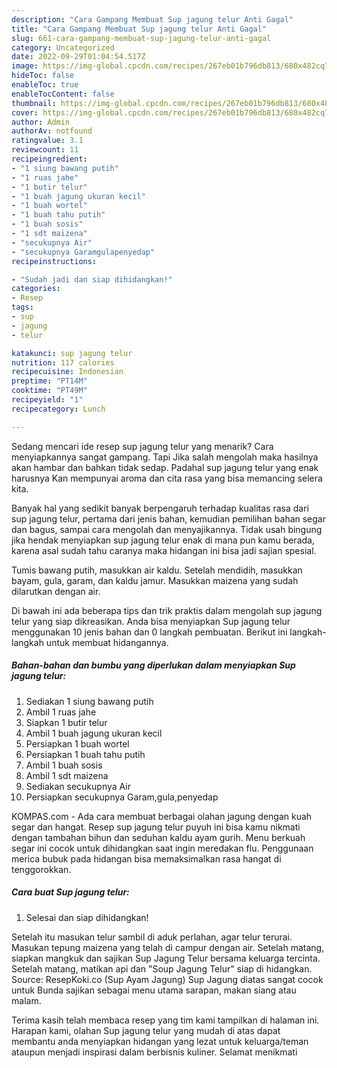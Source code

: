 ```yaml
---
description: "Cara Gampang Membuat Sup jagung telur Anti Gagal"
title: "Cara Gampang Membuat Sup jagung telur Anti Gagal"
slug: 661-cara-gampang-membuat-sup-jagung-telur-anti-gagal
category: Uncategorized
date: 2022-09-29T01:04:54.517Z
image: https://img-global.cpcdn.com/recipes/267eb01b796db813/680x482cq70/sup-jagung-telur-foto-resep-utama.jpg
hideToc: false
enableToc: true
enableTocContent: false
thumbnail: https://img-global.cpcdn.com/recipes/267eb01b796db813/680x482cq70/sup-jagung-telur-foto-resep-utama.jpg
cover: https://img-global.cpcdn.com/recipes/267eb01b796db813/680x482cq70/sup-jagung-telur-foto-resep-utama.jpg
author: Admin
authorAv: notfound
ratingvalue: 3.1
reviewcount: 11
recipeingredient:
- "1 siung bawang putih"
- "1 ruas jahe"
- "1 butir telur"
- "1 buah jagung ukuran kecil"
- "1 buah wortel"
- "1 buah tahu putih"
- "1 buah sosis"
- "1 sdt maizena"
- "secukupnya Air"
- "secukupnya Garamgulapenyedap"
recipeinstructions:

- "Sudah jadi dan siap dihidangkan!"
categories:
- Resep
tags:
- sup
- jagung
- telur

katakunci: sup jagung telur 
nutrition: 117 calories
recipecuisine: Indonesian
preptime: "PT14M"
cooktime: "PT49M"
recipeyield: "1"
recipecategory: Lunch

---
```



Sedang mencari ide resep sup jagung telur yang menarik? Cara menyiapkannya sangat gampang. Tapi Jika salah mengolah maka hasilnya akan hambar dan bahkan tidak sedap. Padahal sup jagung telur yang enak harusnya Kan mempunyai aroma dan cita rasa yang bisa memancing selera kita.


Banyak hal yang sedikit banyak berpengaruh terhadap kualitas rasa dari sup jagung telur, pertama dari jenis bahan, kemudian pemilihan bahan segar dan bagus, sampai cara mengolah dan menyajikannya. Tidak usah bingung jika hendak menyiapkan sup jagung telur enak di mana pun kamu berada, karena asal sudah tahu caranya maka hidangan ini bisa jadi sajian spesial.

Tumis bawang putih, masukkan air kaldu. Setelah mendidih, masukkan bayam, gula, garam, dan kaldu jamur. Masukkan maizena yang sudah dilarutkan dengan air.


Di bawah ini ada beberapa tips dan trik praktis dalam mengolah sup jagung telur yang siap dikreasikan. Anda bisa menyiapkan Sup jagung telur menggunakan 10 jenis bahan dan 0 langkah pembuatan. Berikut ini langkah-langkah untuk membuat hidangannya.

<!--inarticleads1-->

##### Bahan-bahan dan bumbu yang diperlukan dalam menyiapkan Sup jagung telur:

1. Sediakan 1 siung bawang putih
1. Ambil 1 ruas jahe
1. Siapkan 1 butir telur
1. Ambil 1 buah jagung ukuran kecil
1. Persiapkan 1 buah wortel
1. Persiapkan 1 buah tahu putih
1. Ambil 1 buah sosis
1. Ambil 1 sdt maizena
1. Sediakan secukupnya Air
1. Persiapkan secukupnya Garam,gula,penyedap


KOMPAS.com - Ada cara membuat berbagai olahan jagung dengan kuah segar dan hangat. Resep sup jagung telur puyuh ini bisa kamu nikmati dengan tambahan bihun dan seduhan kaldu ayam gurih. Menu berkuah segar ini cocok untuk dihidangkan saat ingin meredakan flu. Penggunaan merica bubuk pada hidangan bisa memaksimalkan rasa hangat di tenggorokkan. 

<!--inarticleads2-->

##### Cara buat Sup jagung telur:


1. Selesai dan siap dihidangkan!

Setelah itu masukan telur sambil di aduk perlahan, agar telur terurai. Masukan tepung maizena yang telah di campur dengan air. Setelah matang, siapkan mangkuk dan sajikan Sup Jagung Telur bersama keluarga tercinta. Setelah matang, matikan api dan &#34;Soup Jagung Telur&#34; siap di hidangkan. Source: ResepKoki.co (Sup Ayam Jagung) Sup Jagung diatas sangat cocok untuk Bunda sajikan sebagai menu utama sarapan, makan siang atau malam. 

Terima kasih telah membaca resep yang tim kami tampilkan di halaman ini. Harapan kami, olahan Sup jagung telur yang mudah di atas dapat membantu anda menyiapkan hidangan yang lezat untuk keluarga/teman ataupun menjadi inspirasi dalam berbisnis kuliner. Selamat menikmati
